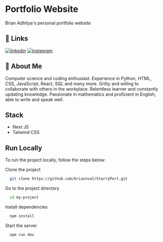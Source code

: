 # Portfolio Website

Brian Adhitya's personal portfolio website

## 🔗 Links

[![linkedin](https://img.shields.io/badge/linkedin-0A66C2?style=for-the-badge&logo=linkedin&logoColor=white)](https://www.linkedin.com/in/brian-valentino-b43b74262/)
[![instagram](https://img.shields.io/badge/instagram-DD2A7B?style=for-the-badge&logo=instagram&logoColor=white)](https://www.instagram.com/_brianval/)

## 🚀 About Me

Computer science and coding enthusiast. Experience in Python, HTML, CSS, JavaScript, React, SQL and many more. Gritty and willing to collaborate with others in the workplace. Relentless learner and constantly updating knowledge. Passionate in mathematics and proficient in English, able to write and speak well.

## Stack

- Next JS
- Tailwind CSS

## Run Locally

To run the project locally, follow the steps below:

Clone the project

```bash
  git clone https://github.com/briannval/StarryPort.git
```

Go to the project directory

```bash
  cd my-project
```

Install dependencies

```bash
  npm install
```

Start the server

```bash
  npm run dev
```
